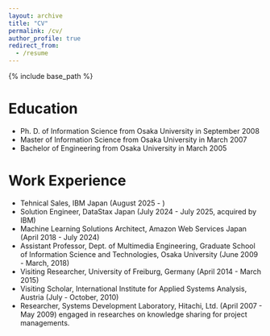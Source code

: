 ```yaml
---
layout: archive
title: "CV"
permalink: /cv/
author_profile: true
redirect_from:
  - /resume
---
```


{% include base_path %}


Education
======
* Ph. D. of Information Science from Osaka University in September 2008
* Master of Information Science from Osaka University in March 2007
* Bachelor of Engineering from Osaka University in March 2005

Work Experience
======
* Tehnical Sales, IBM Japan (August 2025 - )
* Solution Engineer, DataStax Japan (July 2024 - July 2025, acquired by IBM) 
* Machine Learning Solutions Architect, Amazon Web Services Japan (April 2018 - July 2024)
* Assistant Professor, Dept. of Multimedia Engineering, Graduate School of Information Science and Technologies, Osaka University (June 2009 - March, 2018) 
* Visiting Researcher, University of Freiburg, Germany (April 2014 - March 2015)  
* Visiting Scholar, International Institute for Applied Systems Analysis, Austria (July - October, 2010)  
* Researcher, Systems Development Laboratory, Hitachi, Ltd. (April 2007 - May 2009) engaged in researches on knowledge sharing for project managements.  

<!-- 
Teaching Experience
======
* Guest Lecturer, Graduate School of Information Science and Technology, Osaka University (2019 -)
  * Exercises on Multimedia Engineering II - Machine Learning on Cloud

* Guest Lecturer, Kanagawa University (2023-)
  * Information Literacy Seminar - Cloud Foundations


Publications
======
  <ul>{% for post in site.publications %}
    {% include archive-single-cv.html %}
  {% endfor %}</ul>
  
Talks
======
  <ul>{% for post in site.talks %}
    {% include archive-single-talk-cv.html %}
  {% endfor %}</ul>
  
Teaching
======
  <ul>{% for post in site.teaching %}
    {% include archive-single-cv.html %}
  {% endfor %}</ul>
  
Service and leadership
======
* Currently signed in to 43 different slack teams -->
